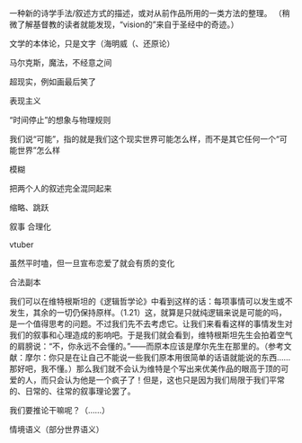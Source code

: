 一种新的诗学手法/叙述方式的描述，或对从前作品所用的一类方法的整理。
（稍微了解基督教的读者就能发现，“vision的”来自于圣经中的奇迹。）


文学的本体论，只是文字（海明威（、还原论）

马尔克斯，魔法，不经意之间

超现实，例如画最后笑了

表现主义

“时间停止”的想象与物理规则

我们说“可能”，指的就是我们这个现实世界可能怎么样，而不是其它任何一个“可能世界”怎么样

模糊

把两个人的叙述完全混同起来

缩略、跳跃

叙事
合理化

vtuber

虽然平时嗑，但一旦宣布恋爱了就会有质的变化

合法副本

我们可以在维特根斯坦的《逻辑哲学论》中看到这样的话：每项事情可以发生或不发生，其余的一切仍保持原样。（1.21）这，就算是只就纯逻辑来说是可能的吗，是一个值得思考的问题。不过我们先不去考虑它。让我们来看看这样的事情发生对我们的叙事和心理造成的影响吧。于是我们就会看到，维特根斯坦先生会拍着空气的肩膀说：“不，你永远不会懂的。”——而原本应该是摩尔先生在那里的。（参考文献：摩尔：你只是在让自己不能说一些我们原本用很简单的话语就能说的东西……那好吧，我不懂。）那么我们就不会认为维特是个写出来优美作品的眼高于顶的可爱的人，而只会认为他是一个疯子了！但是，这也只是因为我们局限于我们平常的、日常的、往常的叙事理论罢了。

我们要推论干嘛呢？（……）

情境语义（部分世界语义）

